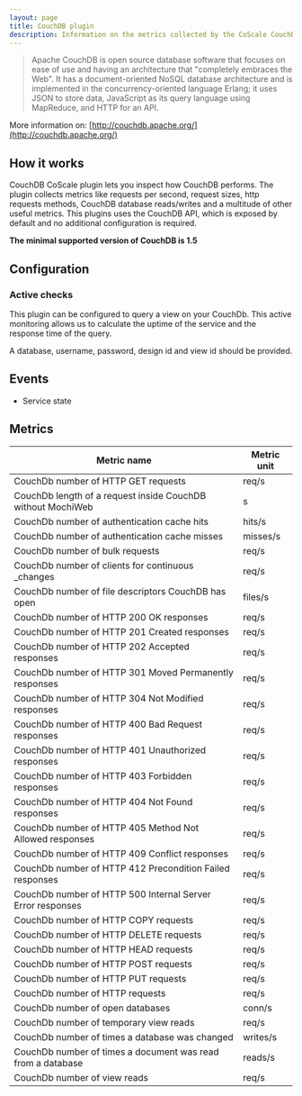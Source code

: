 ```yaml
---
layout: page
title: CouchDB plugin
description: Information on the metrics collected by the CoScale CouchDB plugin.
---
```


> Apache CouchDB is open source database software that focuses on ease of use and having an architecture that "completely embraces the Web". It has a document-oriented NoSQL database architecture and is implemented in the concurrency-oriented language Erlang; it uses JSON to store data, JavaScript as its query language using MapReduce, and HTTP for an API.

More information on: [http://couchdb.apache.org/](http://couchdb.apache.org/)

## How it works

CouchDB CoScale plugin lets you inspect how CouchDB performs. The plugin collects metrics like requests per second, request sizes, http requests methods, CouchDB database reads/writes and a multitude of other useful metrics. This plugins uses the CouchDB API, which is exposed by default and no additional configuration is required.

**The minimal supported version of CouchDB is 1.5**

## Configuration

### Active checks

This plugin can be configured to query a view on your CouchDb. This active monitoring allows us to calculate the uptime of the service and the response time of the query.

A database, username, password, design id and view id should be provided.

## Events

* Service state

## Metrics

| Metric name                                                 | Metric unit |
|-------------------------------------------------------------|-------------|
| CouchDb number of HTTP GET requests                         | req/s       |
| CouchDb length of a request inside CouchDB without MochiWeb | s           |
| CouchDb number of authentication cache hits                 | hits/s      |
| CouchDb number of authentication cache misses               | misses/s    |
| CouchDb number of bulk requests                             | req/s       |
| CouchDb number of clients for continuous _changes           | req/s       |
| CouchDb number of file descriptors CouchDB has open         | files/s     |
| CouchDb number of HTTP 200 OK responses                     | req/s       |
| CouchDb number of HTTP 201 Created responses                | req/s       |
| CouchDb number of HTTP 202 Accepted responses               | req/s       |
| CouchDb number of HTTP 301 Moved Permanently responses      | req/s       |
| CouchDb number of HTTP 304 Not Modified responses           | req/s       |
| CouchDb number of HTTP 400 Bad Request responses            | req/s       |
| CouchDb number of HTTP 401 Unauthorized responses           | req/s       |
| CouchDb number of HTTP 403 Forbidden responses              | req/s       |
| CouchDb number of HTTP 404 Not Found responses              | req/s       |
| CouchDb number of HTTP 405 Method Not Allowed responses     | req/s       |
| CouchDb number of HTTP 409 Conflict responses               | req/s       |
| CouchDb number of HTTP 412 Precondition Failed responses    | req/s       |
| CouchDb number of HTTP 500 Internal Server Error responses  | req/s       |
| CouchDb number of HTTP COPY requests                        | req/s       |
| CouchDb number of HTTP DELETE requests                      | req/s       |
| CouchDb number of HTTP HEAD requests                        | req/s       |
| CouchDb number of HTTP POST requests                        | req/s       |
| CouchDb number of HTTP PUT requests                         | req/s       |
| CouchDb number of HTTP requests                             | req/s       |
| CouchDb number of open databases                            | conn/s      |
| CouchDb number of temporary view reads                      | req/s       |
| CouchDb number of times a database was changed              | writes/s    |
| CouchDb number of times a document was read from a database | reads/s     |
| CouchDb number of view reads                                | req/s       |
